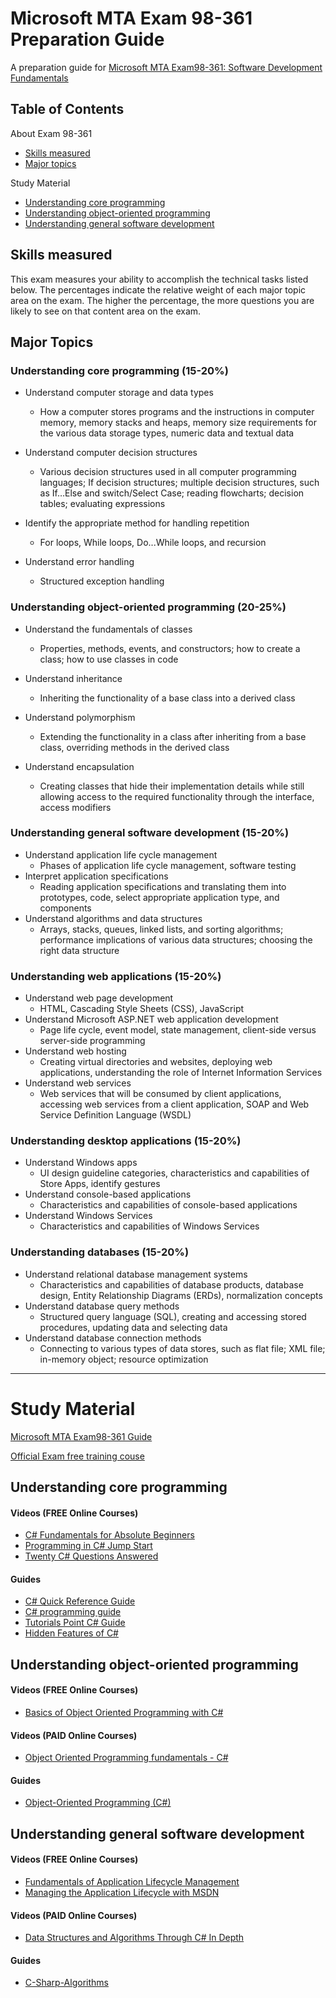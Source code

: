 # Microsoft MTA Exam 98-361 Preparation Guide
A preparation guide for [Microsoft MTA Exam98-361: Software Development Fundamentals](https://www.microsoft.com/en-us/learning/exam-98-361.aspx)


## Table of Contents
About Exam 98-361
* [Skills measured](#skills-measured)
* [Major topics](#major-topics)

Study Material
* [Understanding core programming](#understanding-core-programming)
* [Understanding object-oriented programming](#understanding-object-oriented-programming)
* [Understanding general software development](#understanding-general-software-development)


## Skills measured

This exam measures your ability to accomplish the technical tasks listed below. The percentages indicate the relative weight of each major topic area on the exam. The higher the percentage, the more questions you are likely to see on that content area on the exam. 

## Major Topics

### Understanding core programming (15-20%)

- Understand computer storage and data types
  * How a computer stores programs and the instructions in computer memory, memory stacks and heaps, memory size requirements for the various data storage types, numeric data and textual data

- Understand computer decision structures
  * Various decision structures used in all computer programming languages; If decision structures; multiple decision structures, such as If…Else and switch/Select Case; reading flowcharts; decision tables; evaluating expressions

- Identify the appropriate method for handling repetition
  * For loops, While loops, Do...While loops, and recursion

- Understand error handling
  * Structured exception handling

### Understanding object-oriented programming (20-25%)

- Understand the fundamentals of classes
  * Properties, methods, events, and constructors; how to create a class; how to use classes in code

- Understand inheritance
  * Inheriting the functionality of a base class into a derived class

- Understand polymorphism
  * Extending the functionality in a class after inheriting from a base class, overriding methods in the derived class

- Understand encapsulation
  * Creating classes that hide their implementation details while still allowing access to the required functionality through the interface, access modifiers
  
 ### Understanding general software development (15-20%)
  
- Understand application life cycle management
  * Phases of application life cycle management, software testing
- Interpret application specifications
  * Reading application specifications and translating them into prototypes, code, select appropriate application type, and components
- Understand algorithms and data structures
  * Arrays, stacks, queues, linked lists, and sorting algorithms; performance implications of various data structures; choosing the right data structure

### Understanding web applications (15-20%)

- Understand web page development
  * HTML, Cascading Style Sheets (CSS), JavaScript
- Understand Microsoft ASP.NET web application development
  * Page life cycle, event model, state management, client-side versus server-side programming
- Understand web hosting
  * Creating virtual directories and websites, deploying web applications, understanding the role of Internet Information Services
- Understand web services
  * Web services that will be consumed by client applications, accessing web services from a client application, SOAP and Web Service Definition Language (WSDL)
  
### Understanding desktop applications (15-20%)

- Understand Windows apps
  * UI design guideline categories, characteristics and capabilities of Store Apps, identify gestures
- Understand console-based applications
  * Characteristics and capabilities of console-based applications
- Understand Windows Services
  * Characteristics and capabilities of Windows Services
  
### Understanding databases (15-20%)

- Understand relational database management systems
  * Characteristics and capabilities of database products, database design, Entity Relationship Diagrams (ERDs), normalization concepts
- Understand database query methods
  * Structured query language (SQL), creating and accessing stored procedures, updating data and selecting data
- Understand database connection methods
  * Connecting to various types of data stores, such as flat file; XML file; in-memory object; resource optimization
 
 ---
  
# Study Material

[Microsoft MTA Exam98-361 Guide](Downloads/Microsoft-MTA-Exam-98-361-%20Official-Guide.pdf)

[Official Exam free training couse](https://mva.microsoft.com/en-US/training-courses/software-development-fundamentals-8248?l=xiawPHKy_5104984382)

## Understanding core programming

#### Videos (FREE Online Courses)

* [C# Fundamentals for Absolute Beginners](https://mva.microsoft.com/en-US/training-courses/c-fundamentals-for-absolute-beginners-16169)
* [Programming in C# Jump Start](https://mva.microsoft.com/en-US/training-courses/programming-in-c-jump-start-14254)
* [Twenty C# Questions Answered](https://mva.microsoft.com/en-US/training-courses/twenty-c-questions-answered-8298)

#### Guides
* [C# Quick Reference Guide](https://github.com/andredarcie/csharp-quick-reference-guide)
* [C# programming guide](https://docs.microsoft.com/en-us/dotnet/csharp/programming-guide/index)
* [Tutorials Point C# Guide](https://www.tutorialspoint.com/csharp/index.htm)
* [Hidden Features of C#](https://stackoverflow.com/questions/9033/hidden-features-of-c?rq=1)

## Understanding object-oriented programming

#### Videos (FREE Online Courses)
* [Basics of Object Oriented Programming with C#](https://www.udemy.com/basics-of-object-oriented-programming-with-csharp/)

#### Videos (PAID Online Courses)
* [Object Oriented Programming fundamentals - C#](https://www.pluralsight.com/courses/object-oriented-programming-fundamentals-csharp)

#### Guides
* [Object-Oriented Programming (C#)](https://docs.microsoft.com/en-us/dotnet/csharp/programming-guide/concepts/object-oriented-programming)

## Understanding general software development 

#### Videos (FREE Online Courses)
* [Fundamentals of Application Lifecycle Management](https://mva.microsoft.com/en-US/training-courses/fundamentals-of-application-lifecycle-management-10520?l=YdJk8C87_3004984382)
* [Managing the Application Lifecycle with MSDN](https://mva.microsoft.com/en-US/training-courses/managing-the-application-lifecycle-with-msdn-9018?l=ls9iwKU3_7404984382)

#### Videos (PAID Online Courses)
* [Data Structures and Algorithms Through C# In Depth](https://www.udemy.com/data-structures-and-algorithms-in-csharp/)

#### Guides
* [C-Sharp-Algorithms](https://github.com/aalhour/C-Sharp-Algorithms)
